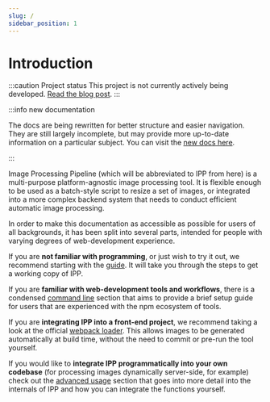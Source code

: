 ```yaml
---
slug: /
sidebar_position: 1
---
```


# Introduction

<!-- prettier-ignore-start -->
:::caution Project status
This project is not currently actively being developed. [Read the blog post](/blog/2021/11/22/future).
:::
<!-- prettier-ignore-end -->

:::info new documentation

The docs are being rewritten for better structure and easier navigation. They are still largely
incomplete, but may provide more up-to-date information on a particular subject. You can visit the
[new docs here](https://ipp-next.vercel.app/docs).

:::

Image Processing Pipeline (which will be abbreviated to IPP from here) is a multi-purpose
platform-agnostic image processing tool. It is flexible enough to be used as a batch-style script to
resize a set of images, or integrated into a more complex backend system that needs to conduct
efficient automatic image processing.

In order to make this documentation as accessible as possible for users of all backgrounds, it has
been split into several parts, intended for people with varying degrees of web-development
experience.

If you are **not familiar with programming**, or just wish to try it out, we recommend starting with
the [guide](guide/prerequisites.mdx). It will take you through the steps to get a working copy of
IPP.

If you are **familiar with web-development tools and workflows**, there is a condensed
[command line](cli/overview.mdx) section that aims to provide a brief setup guide for users that are
experienced with the npm ecosystem of tools.

If you are **integrating IPP into a front-end project**, we recommend taking a look at the official
[webpack loader](webpack/overview.mdx). This allows images to be generated automatically at build
time, without the need to commit or pre-run the tool yourself.

If you would like to **integrate IPP programmatically into your own codebase** (for processing
images dynamically server-side, for example) check out the [advanced usage](advanced/overview.mdx)
section that goes into more detail into the internals of IPP and how you can integrate the functions
yourself.
